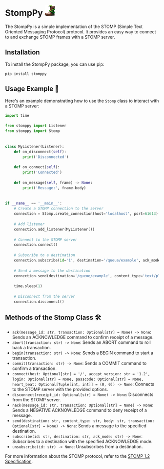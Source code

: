 # StompPy <img src="./docs/images/StompPy.png" width=35 height=35>

The StompPy is a simple implementation of the STOMP (Simple Text Oriented Messaging Protocol) protocol. It provides an easy way to connect to and exchange STOMP frames with a STOMP server.

## Installation

To install the StompPy package, you can use pip:

```shell
pip install stomppy
```

## Usage Example 🚀

Here's an example demonstrating how to use the `Stomp` class to interact with a STOMP server:

```python
import time

from stomppy import Listener
from stomppy import Stomp


class MyListener(Listener):
    def on_disconnect(self):
        print('Disconnected')

    def on_connect(self):
        print('Connected')

    def on_message(self, frame) -> None:
        print('Message:', frame.body)


if __name__ == '__main__':
    # Create a STOMP connection to the server
    connection = Stomp.create_connection(host='localhost', port=61613)

    # Add listener
    connection.add_listener(MyListener())

    # Connect to the STOMP server
    connection.connect()

    # Subscribe to a destination
    connection.subscribe(id='1', destination='/queue/example', ack_mode='auto')

    # Send a message to the destination
    connection.send(destination='/queue/example', content_type='text/plain', body=f'Hello World!')

    time.sleep(1)

    # Disconnect from the server
    connection.disconnect()
```

## Methods of the Stomp Class 🛠️

- `ack(message_id: str, transaction: Optional[str] = None) -> None`: Sends an ACKNOWLEDGE command to confirm receipt of a message.
- `abort(transaction: str) -> None`: Sends an ABORT command to roll back a transaction.
- `begin(transaction: str) -> None`: Sends a BEGIN command to start a transaction.
- `commit(transaction: str) -> None`: Sends a COMMIT command to confirm a transaction.
- `connect(host: Optional[str] = '/', accept_version: str = '1.2', login: Optional[str] = None, passcode: Optional[str] = None, heart_beat: Optional[Tuple[int, int]] = (0, 0)) -> None`: Connects to the STOMP server with the provided options.
- `disconnect(receipt_id: Optional[str] = None) -> None`: Disconnects from the STOMP server.
- `nack(message_id: str, transaction: Optional[str] = None) -> None`: Sends a NEGATIVE ACKNOWLEDGE command to deny receipt of a message.
- `send(destination: str, content_type: str, body: str, transaction: Optional[str] = None) -> None`: Sends a message to the specified destination.
- `subscribe(id: str, destination: str, ack_mode: str) -> None`: Subscribes to a destination with the specified ACKNOWLEDGE mode.
- `unsubscribe(id: str) -> None`: Unsubscribes from a destination.

For more information about the STOMP protocol, refer to the [STOMP 1.2 Specification](https://stomp.github.io/stomp-specification-1.2.html).
